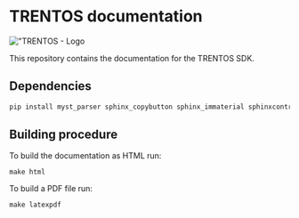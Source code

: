 # TRENTOS documentation

!["TRENTOS - Logo](source/_static/trentos_modern_400x400.png)

This repository contains the documentation for the TRENTOS SDK.

## Dependencies 

```sh
pip install myst_parser sphinx_copybutton sphinx_immaterial sphinxcontrib.mermaid
```

## Building procedure

To build the documentation as HTML run:

```make
make html
```

To build a PDF file run:

```make
make latexpdf
```
